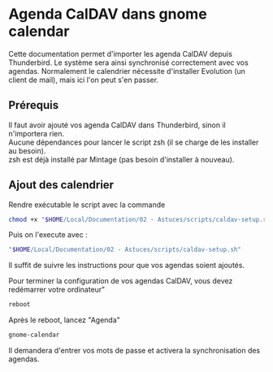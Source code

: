 # Agenda CalDAV dans gnome calendar

Cette documentation permet d'importer les agenda CalDAV depuis Thunderbird.
Le système sera ainsi synchronisé correctement avec vos agendas.
Normalement le calendrier nécessite d'installer Evolution (un client de mail), mais ici l'on peut s'en passer.

## Prérequis

Il faut avoir ajouté vos agenda CalDAV dans Thunderbird, sinon il n'importera rien.  
Aucune dépendances pour lancer le script zsh (il se charge de les installer au besoin).  
zsh est déjà installé par Mintage (pas besoin d'installer à nouveau).

## Ajout des calendrier

Rendre exécutable le script avec la commande

```bash
chmod +x "$HOME/Local/Documentation/02 - Astuces/scripts/caldav-setup.sh"
```

Puis on l'execute avec :

```bash
"$HOME/Local/Documentation/02 - Astuces/scripts/caldav-setup.sh"
```

Il suffit de suivre les instructions pour que vos agendas soient ajoutés.

Pour terminer la configuration de vos agendas CalDAV, vous devez redémarrer votre ordinateur"

```bash
reboot
```

Après le reboot, lancez "Agenda"

```bash
gnome-calendar
```

Il demandera d'entrer vos mots de passe et activera la synchronisation des agendas.
